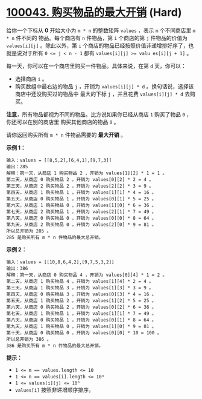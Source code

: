 # [100043. 购买物品的最大开销][link] (Hard)

[link]: https://leetcode.cn/contest/biweekly-contest-117/problems/maximum-spending-after-buying-items/

给你一个下标从 **0** 开始大小为 `m * n` 的整数矩阵 `values` ，表示 `m` 个不同商店里 `m * n` 件不同的
物品。每个商店有 `n` 件物品，第 `i` 个商店的第 `j` 件物品的价值为 `values[i][j]` 。除此以外，第 `i` 
个商店的物品已经按照价值非递增排好序了，也就是说对于所有 `0 <= j < n - 1` 都有 `values[i][j] >= valu
es[i][j + 1]` 。

每一天，你可以在一个商店里购买一件物品。具体来说，在第 `d` 天，你可以：

- 选择商店 `i` 。
- 购买数组中最右边的物品 `j` ，开销为 `values[i][j] * d` 。换句话说，选择该商店中还没购买过的物品中
最大的下标 `j` ，并且花费 `values[i][j] * d` 去购买。

**注意**，所有物品都视为不同的物品。比方说如果你已经从商店 `1` 购买了物品 `0` ，你还可以在别的商店里
购买其他商店的物品 `0` 。

请你返回购买所有 `m * n` 件物品需要的 **最大开销** 。

**示例 1：**

```
输入：values = [[8,5,2],[6,4,1],[9,7,3]]
输出：285
解释：第一天，从商店 1 购买物品 2 ，开销为 values[1][2] * 1 = 1 。
第二天，从商店 0 购买物品 2 ，开销为 values[0][2] * 2 = 4 。
第三天，从商店 2 购买物品 2 ，开销为 values[2][2] * 3 = 9 。
第四天，从商店 1 购买物品 1 ，开销为 values[1][1] * 4 = 16 。
第五天，从商店 0 购买物品 1 ，开销为 values[0][1] * 5 = 25 。
第六天，从商店 1 购买物品 0 ，开销为 values[1][0] * 6 = 36 。
第七天，从商店 2 购买物品 1 ，开销为 values[2][1] * 7 = 49 。
第八天，从商店 0 购买物品 0 ，开销为 values[0][0] * 8 = 64 。
第九天，从商店 2 购买物品 0 ，开销为 values[2][0] * 9 = 81 。
所以总开销为 285 。
285 是购买所有 m * n 件物品的最大总开销。
```

**示例 2：**

```
输入：values = [[10,8,6,4,2],[9,7,5,3,2]]
输出：386
解释：第一天，从商店 0 购买物品 4 ，开销为 values[0][4] * 1 = 2 。
第二天，从商店 1 购买物品 4 ，开销为 values[1][4] * 2 = 4 。
第三天，从商店 1 购买物品 3 ，开销为 values[1][3] * 3 = 9 。
第四天，从商店 0 购买物品 3 ，开销为 values[0][3] * 4 = 16 。
第五天，从商店 1 购买物品 2 ，开销为 values[1][2] * 5 = 25 。
第六天，从商店 0 购买物品 2 ，开销为 values[0][2] * 6 = 36 。
第七天，从商店 1 购买物品 1 ，开销为 values[1][1] * 7 = 49 。
第八天，从商店 0 购买物品 1 ，开销为 values[0][1] * 8 = 64 。
第九天，从商店 1 购买物品 0 ，开销为 values[1][0] * 9 = 81 。
第十天，从商店 0 购买物品 0 ，开销为 values[0][0] * 10 = 100 。
所以总开销为 386 。
386 是购买所有 m * n 件物品的最大总开销。
```

**提示：**

- `1 <= m == values.length <= 10`
- `1 <= n == values[i].length <= 10⁴`
- `1 <= values[i][j] <= 10⁶`
- `values[i]` 按照非递增顺序排序。
